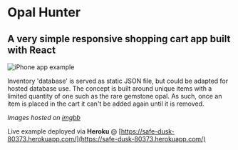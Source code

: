 # Opal Hunter
## A very simple responsive shopping cart app built with React

![iPhone app example](https://image.ibb.co/bWYbsR/Screen_Shot_77.png)

Inventory 'database' is served as static JSON file, but could be adapted for hosted database use. The concept is built around unique items with a limited quantity of one such as the rare gemstone opal. As such, once an item is placed in the cart it can't be added again until it is removed.

*Images hosted on [imgbb](https://imgbb.com/)*

Live example deployed via **Heroku** @
[https://safe-dusk-80373.herokuapp.com/](https://safe-dusk-80373.herokuapp.com/)
